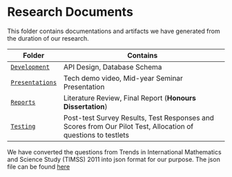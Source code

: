 # Research Documents

This folder contains documentations and artifacts we have generated from the duration of our research. 

| Folder | Contains |
|-------------|----------|
| [`Development`](Development) | API Design, Database Schema |
| [`Presentations`](Presentations) | Tech demo video, Mid-year Seminar Presentation |
| [`Reports`](Reports) | Literature Review, Final Report (**Honours Dissertation**) |
| [`Testing`](Testing) | Post-test Survey Results, Test Responses and Scores from Our Pilot Test, Allocation of questions to testlets |

We have converted the questions from Trends in International Mathematics and Science Study (TIMSS) 2011 into json format for our purpose. The json file can be found [here](../src/main/scripts/all.json)
